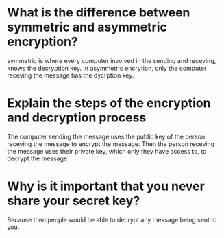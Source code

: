 # What is the difference between symmetric and asymmetric encryption?

symmetric is where every computer involved in the sending and receving, knows the decryption key. In asymmetric encrytion, only the computer receving the message has the dycrption key.

# Explain the steps of the encryption and decryption process

The computer sending the message uses the public key of the person receving the message to encrypt the message. Then the person receving the message uses their private key, which only they have access to, to decrypt the message

# Why is it important that you never share your secret key?

Because then people would be able to decrypt any message being sent to you.
